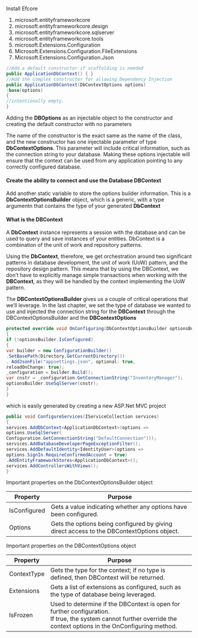 Install Efcore

1. microsoft.entityframeworkcore
2. microsoft.entityframeworkcore.design
3. microsoft.entityframeworkcore.sqlserver
4. microsoft.entityframeworkcore.tools
5. microsoft.Extensions.Configuration
6. Microsoft.Extensions.Configuration.FileExtensions
7. Microsoft.Extensions.Configuration.Json

```csharp
//Add a default constructor if scaffolding is needed
public ApplicationDbContext() { }
//Add the complex constructor for allowing Dependency Injection
public ApplicationDbContext(DbContextOptions options)
:base(options)
{
//intentionally empty.
}
```

Adding the **DBOptions** as an injectable object to the constructor and creating the default constructor with no parameters

The name of the constructor is the exact same as the name of the class, and the new constructor has one injectable parameter of type **DbContextOptions**. This parameter will include critical information, such as the connection string to your database. Making these options injectable will ensure that the context can be used from any application pointing to any correctly configured database.

#### **Create the ability to connect and use the Database DBContext**

Add another static variable to store the options builder information. This is a **DbContextOptionsBuilder** object, which is a generic, with a type argumentn that contains the type of your generated **DbContext**

#### What is the DBContext

A **DbContext** instance represents a session with the database and can be used to query and save instances of your entities. DbContext is a combination of the unit of work and repository patterns.

Using the **DbContext**, therefore, we get orchestration around two significant patterns in database development, the unit of work (UoW) pattern, and the repository design pattern. This means that by using the DBContext, we don’t have to explicitly manage simple transactions when working with the **DBContext**, as they will be handled by the context implementing the UoW pattern.

The **DBContextOptionsBuilder** gives us a couple of critical operations that we’ll leverage. In the last chapter, we set the type of database we wanted to use and injected the connection string for the **DBContext** through the DBContextOptionsBuilder and the **DBContextOptions**

```csharp
protected override void OnConfiguring(DbContextOptionsBuilder optionsBuilder)
{
if (!optionsBuilder.IsConfigured)
{
var builder = new ConfigurationBuilder()
.SetBasePath(Directory.GetCurrentDirectory())
. AddJsonFile("appsettings.json", optional: true,
reloadOnChange: true);
_configuration = builder.Build();
var cnstr = _configuration.GetConnectionString("InventoryManager");
optionsBuilder.UseSqlServer(cnstr);
}
}
```

which is easily generated by creating a new ASP.Net MVC project

```csharp
public void ConfigureServices(IServiceCollection services)
{
services.AddDbContext<ApplicationDbContext>(options =>
options.UseSqlServer(
Configuration.GetConnectionString("DefaultConnection")));
services.AddDatabaseDeveloperPageExceptionFilter();
services.AddDefaultIdentity<IdentityUser>(options =>
options.SignIn.RequireConfirmedAccount = true)
.AddEntityFrameworkStores<ApplicationDbContext>();
services.AddControllersWithViews();
}
```

Important properties on the DbContextOptionsBuilder object

| Property     | Purpose                                                                                    |
| ------------ | ------------------------------------------------------------------------------------------ |
| IsConfigured | Gets a value indicating whether any options have been configured.                          |
| Options      | Gets the options being configured by giving direct access to the DBContextOptions object. |

Important properties on the DBContextOptions object

| Property    | Purpose                                                                                                                                                                    |
| ----------- | -------------------------------------------------------------------------------------------------------------------------------------------------------------------------- |
| ContextType | Gets the type for the context; if no type is defined, then DBContext will be returned.                                                                                     |
| Extensions  | Gets a list of extensions as configured, such as the type of database being leveraged.                                                                                    |
| IsFrozen    | Used to determine if the DBContext is open for further configuration.<br /> If true, the system cannot further override the context options in the OnConfiguring method. |
